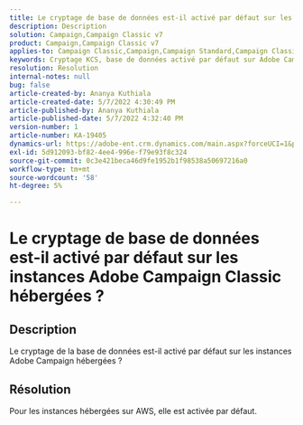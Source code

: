 ```yaml
---
title: Le cryptage de base de données est-il activé par défaut sur les instances Adobe Campaign Classic hébergées ?
description: Description
solution: Campaign,Campaign Classic v7
product: Campaign,Campaign Classic v7
applies-to: Campaign Classic,Campaign,Campaign Standard,Campaign Classic v7
keywords: Cryptage KCS, base de données activé par défaut sur Adobe Campaign hébergé
resolution: Resolution
internal-notes: null
bug: false
article-created-by: Ananya Kuthiala
article-created-date: 5/7/2022 4:30:49 PM
article-published-by: Ananya Kuthiala
article-published-date: 5/7/2022 4:32:40 PM
version-number: 1
article-number: KA-19405
dynamics-url: https://adobe-ent.crm.dynamics.com/main.aspx?forceUCI=1&pagetype=entityrecord&etn=knowledgearticle&id=06cb3a0a-23ce-ec11-a7b5-0022480a8e40
exl-id: 5d912093-bf82-4ee4-996e-f79e93f8c324
source-git-commit: 0c3e421beca46d9fe1952b1f98538a50697216a0
workflow-type: tm+mt
source-wordcount: '58'
ht-degree: 5%

---
```


# Le cryptage de base de données est-il activé par défaut sur les instances Adobe Campaign Classic hébergées ?

## Description

Le cryptage de la base de données est-il activé par défaut sur les instances Adobe Campaign hébergées ?

## Résolution


Pour les instances hébergées sur AWS, elle est activée par défaut.
